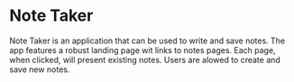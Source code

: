 # Note Taker

Note Taker is an application that can be used to write and save notes. The app features a robust landing page wit links to notes pages. Each page, when clicked, will present existing notes. Users are alowed to create and save new notes. 
